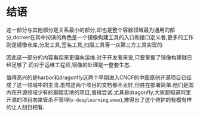 # 结语

这一部分与其他部分是关系最小的部分,却也是整个容器领域最为通用的部分,docker在其中扮演的角色是一个镜像构建工具的入口和接口定义者,更多的工作则是镜像仓库,分发工具,签名工具,扫描工具等一众第三方工具实现的.

因此这一部分的内容看起来更偏向运维.对于开发者来说,只要掌握了镜像构建就已经足够了.而对于运维工程师,镜像的处理是一整套生态.

值得高兴的是harbor和dragonfly这两个早期进入CNCF的中国原创开源项目已经成了这一领域中的主流.虽然这两个项目的文档都不太好,但胜在部署简单.他们是国内在开源领域少有的脚踏实地的项目,值得尝试.尤其是dragonfly,大家都知道阿里开源的项目向来管杀不管埋(`x-deeplearning`,`weex`),难得出了这个维护的有模有样的让人刮目相看.